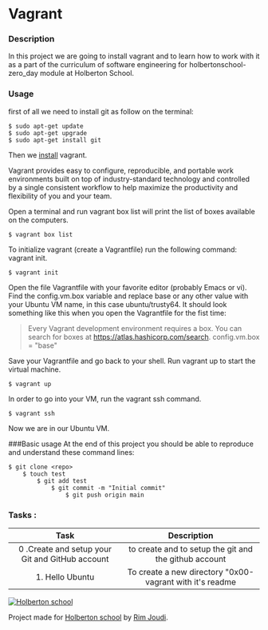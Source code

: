 # Vagrant

###  Description
In this project we are going to install vagrant and to learn how to work with it  as a part of the curriculum of software engineering for holbertonschool-zero_day module at Holberton School.


### Usage
first of all we need to install git as follow on the terminal:


  ```
  $ sudo apt-get update
  $ sudo apt-get upgrade
  $ sudo apt-get install git
  ```


Then we [install](https://www.vagrantup.com "install") vagrant.

Vagrant provides easy to configure, reproducible, and portable work environments built on top of industry-standard technology and controlled by a single consistent workflow to help maximize the productivity and flexibility of you and your team.

Open a terminal and run vagrant box list will print the list of boxes available on the computers.

`$ vagrant box list`

To initialize vagrant (create a Vagrantfile) run the following command: vagrant init.

`$ vagrant init`

Open the file Vagrantfile with your favorite editor (probably Emacs or vi). Find the config.vm.box variable and replace base or any other value with your Ubuntu VM name, in this case ubuntu/trusty64. It should look something like this when you open the Vagrantfile for the fist time:


> Every Vagrant development environment requires a box. You can search for
boxes at https://atlas.hashicorp.com/search.
> config.vm.box = "base"


Save your Vagrantfile and go back to your shell. Run vagrant up to start the virtual machine.

`$ vagrant up`

In order to go into your VM, run the vagrant ssh command.

`$ vagrant ssh`

 Now we are  in our Ubuntu VM.

###Basic usage
At the end of this project you should be able to reproduce and understand these command lines:



    $ git clone <repo>
	    $ touch test
		    $ git add test
			    $ git commit -m "Initial commit"
				    $ git push origin main


### Tasks :
|  Task | Description  |
| :------------: | :------------: |
| 0 .Create and setup your Git and GitHub account  | to create and to setup the git and the github account |
| 1. Hello Ubuntu | To create a new directory "0x00-vagrant with it's readme |


[![Holberton school](https://encrypted-tbn0.gstatic.com/images?q=tbn:ANd9GcT8g8Cvqw9Z7Rx9IHGq9gKYneeM1U4_KvUNTeaCBkX2L5pFE3Ihw-5uNGs9xPSmUb5kXA&usqp=CAU)](https://www.holbertonschool.com/tn/en/ "Holberton school")



Project made for [Holberton school](https://www.holbertonschool.com/tn/en/ "Holberton school") by  [Rim Joudi](https://github.com/RimJoudi "Rim Joudi").



